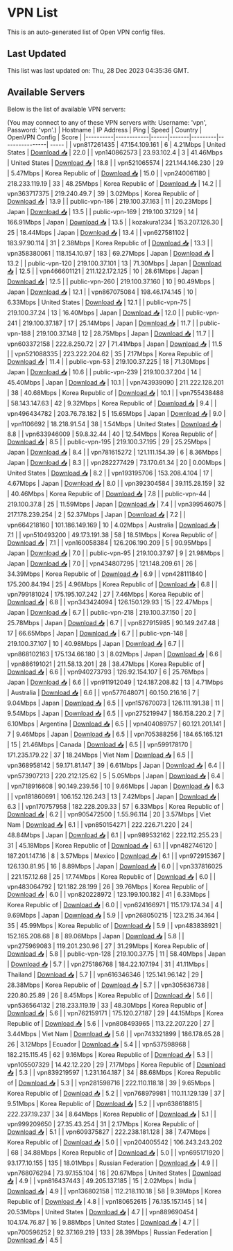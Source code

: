 # VPN List

This is an auto-generated list of Open VPN config files.

## Last Updated

This list was last updated on: Thu, 28 Dec 2023 04:35:36 GMT.

## Available Servers

Below is the list of available VPN servers:

(You may connect to any of these VPN servers with: Username: 'vpn', Password: 'vpn'.)
| Hostname | IP Address | Ping | Speed | Country | OpenVPN Config | Score |
|----------|------------|------|-------|---------|----------------| ----- |
| vpn817261435 | 47.154.109.161 | 6 | 4.21Mbps | United States | [Download 📥](./configs/server_0_US.ovpn) | 22.0 |
| vpn140862573 | 23.93.102.4 | 3 | 41.46Mbps | United States | [Download 📥](./configs/server_1_US.ovpn) | 18.8 |
| vpn521065574 | 221.144.146.230 | 29 | 5.47Mbps | Korea Republic of | [Download 📥](./configs/server_2_KR.ovpn) | 15.0 |
| vpn240061180 | 218.233.119.19 | 33 | 48.25Mbps | Korea Republic of | [Download 📥](./configs/server_3_KR.ovpn) | 14.2 |
| vpn363717375 | 219.240.49.7 | 39 | 3.02Mbps | Korea Republic of | [Download 📥](./configs/server_4_KR.ovpn) | 13.9 |
| public-vpn-186 | 219.100.37.163 | 11 | 20.23Mbps | Japan | [Download 📥](./configs/server_5_JP.ovpn) | 13.5 |
| public-vpn-169 | 219.100.37.129 | 14 | 166.91Mbps | Japan | [Download 📥](./configs/server_6_JP.ovpn) | 13.5 |
| kozakura1234 | 153.207.126.30 | 25 | 18.44Mbps | Japan | [Download 📥](./configs/server_7_JP.ovpn) | 13.4 |
| vpn627581102 | 183.97.90.114 | 31 | 2.38Mbps | Korea Republic of | [Download 📥](./configs/server_8_KR.ovpn) | 13.3 |
| vpn358380061 | 118.154.10.97 | 183 | 69.27Mbps | Japan | [Download 📥](./configs/server_9_JP.ovpn) | 13.2 |
| public-vpn-120 | 219.100.37.101 | 13 | 71.30Mbps | Japan | [Download 📥](./configs/server_10_JP.ovpn) | 12.5 |
| vpn466601121 | 211.122.172.125 | 10 | 28.61Mbps | Japan | [Download 📥](./configs/server_11_JP.ovpn) | 12.5 |
| public-vpn-260 | 219.100.37.160 | 10 | 90.49Mbps | Japan | [Download 📥](./configs/server_12_JP.ovpn) | 12.1 |
| vpn867075084 | 198.46.174.145 | 10 | 6.33Mbps | United States | [Download 📥](./configs/server_13_US.ovpn) | 12.1 |
| public-vpn-75 | 219.100.37.24 | 13 | 16.40Mbps | Japan | [Download 📥](./configs/server_14_JP.ovpn) | 12.0 |
| public-vpn-241 | 219.100.37.187 | 17 | 25.14Mbps | Japan | [Download 📥](./configs/server_15_JP.ovpn) | 11.7 |
| public-vpn-188 | 219.100.37.148 | 12 | 28.75Mbps | Japan | [Download 📥](./configs/server_16_JP.ovpn) | 11.7 |
| vpn603372158 | 222.8.250.72 | 27 | 71.41Mbps | Japan | [Download 📥](./configs/server_17_JP.ovpn) | 11.5 |
| vpn521088335 | 223.222.204.62 | 35 | 7.17Mbps | Korea Republic of | [Download 📥](./configs/server_18_KR.ovpn) | 11.4 |
| public-vpn-53 | 219.100.37.225 | 18 | 71.30Mbps | Japan | [Download 📥](./configs/server_19_JP.ovpn) | 10.6 |
| public-vpn-239 | 219.100.37.204 | 14 | 45.40Mbps | Japan | [Download 📥](./configs/server_20_JP.ovpn) | 10.1 |
| vpn743939090 | 211.222.128.201 | 38 | 40.68Mbps | Korea Republic of | [Download 📥](./configs/server_21_KR.ovpn) | 10.1 |
| vpn755438488 | 58.143.147.63 | 42 | 9.32Mbps | Korea Republic of | [Download 📥](./configs/server_22_KR.ovpn) | 9.4 |
| vpn496434782 | 203.76.78.182 | 5 | 15.65Mbps | Japan | [Download 📥](./configs/server_23_JP.ovpn) | 9.0 |
| vpn1106692 | 18.218.91.54 | 38 | 1.54Mbps | United States | [Download 📥](./configs/server_24_US.ovpn) | 8.8 |
| vpn633946009 | 59.8.32.44 | 40 | 12.54Mbps | Korea Republic of | [Download 📥](./configs/server_25_KR.ovpn) | 8.5 |
| public-vpn-195 | 219.100.37.195 | 29 | 25.25Mbps | Japan | [Download 📥](./configs/server_26_JP.ovpn) | 8.4 |
| vpn781615272 | 121.111.154.39 | 6 | 8.36Mbps | Japan | [Download 📥](./configs/server_27_JP.ovpn) | 8.3 |
| vpn282277429 | 73.170.61.34 | 20 | 0.00Mbps | United States | [Download 📥](./configs/server_28_US.ovpn) | 8.2 |
| vpn193195706 | 153.208.4.104 | 17 | 4.67Mbps | Japan | [Download 📥](./configs/server_29_JP.ovpn) | 8.0 |
| vpn392304584 | 39.115.28.159 | 32 | 40.46Mbps | Korea Republic of | [Download 📥](./configs/server_30_KR.ovpn) | 7.8 |
| public-vpn-44 | 219.100.37.8 | 25 | 11.59Mbps | Japan | [Download 📥](./configs/server_31_JP.ovpn) | 7.4 |
| vpn399546075 | 217.178.239.254 | 2 | 52.37Mbps | Japan | [Download 📥](./configs/server_32_JP.ovpn) | 7.2 |
| vpn664218160 | 101.186.149.169 | 10 | 4.02Mbps | Australia | [Download 📥](./configs/server_33_AU.ovpn) | 7.1 |
| vpn510493200 | 49.173.191.38 | 58 | 18.51Mbps | Korea Republic of | [Download 📥](./configs/server_34_KR.ovpn) | 7.1 |
| vpn160058384 | 126.206.190.209 | 5 | 90.95Mbps | Japan | [Download 📥](./configs/server_35_JP.ovpn) | 7.0 |
| public-vpn-95 | 219.100.37.97 | 9 | 21.98Mbps | Japan | [Download 📥](./configs/server_36_JP.ovpn) | 7.0 |
| vpn434807295 | 121.148.209.61 | 26 | 34.39Mbps | Korea Republic of | [Download 📥](./configs/server_37_KR.ovpn) | 6.9 |
| vpn428111840 | 175.200.84.194 | 25 | 4.96Mbps | Korea Republic of | [Download 📥](./configs/server_38_KR.ovpn) | 6.8 |
| vpn799181024 | 175.195.107.242 | 27 | 7.46Mbps | Korea Republic of | [Download 📥](./configs/server_39_KR.ovpn) | 6.8 |
| vpn343424094 | 126.150.129.93 | 15 | 22.47Mbps | Japan | [Download 📥](./configs/server_40_JP.ovpn) | 6.7 |
| public-vpn-218 | 219.100.37.150 | 20 | 25.78Mbps | Japan | [Download 📥](./configs/server_41_JP.ovpn) | 6.7 |
| vpn827915985 | 90.149.247.48 | 17 | 66.65Mbps | Japan | [Download 📥](./configs/server_42_JP.ovpn) | 6.7 |
| public-vpn-148 | 219.100.37.107 | 10 | 40.98Mbps | Japan | [Download 📥](./configs/server_43_JP.ovpn) | 6.7 |
| vpn868102163 | 175.134.66.180 | 3 | 8.02Mbps | Japan | [Download 📥](./configs/server_44_JP.ovpn) | 6.6 |
| vpn886191021 | 211.58.13.201 | 28 | 38.47Mbps | Korea Republic of | [Download 📥](./configs/server_45_KR.ovpn) | 6.6 |
| vpn940273793 | 126.92.154.107 | 6 | 25.76Mbps | Japan | [Download 📥](./configs/server_46_JP.ovpn) | 6.6 |
| vpn911912049 | 124.187.208.82 | 13 | 4.71Mbps | Australia | [Download 📥](./configs/server_47_AU.ovpn) | 6.6 |
| vpn577648071 | 60.150.216.16 | 7 | 9.04Mbps | Japan | [Download 📥](./configs/server_48_JP.ovpn) | 6.5 |
| vpn157670073 | 126.111.191.38 | 11 | 9.54Mbps | Japan | [Download 📥](./configs/server_49_JP.ovpn) | 6.5 |
| vpn275219947 | 186.158.220.2 | 7 | 6.10Mbps | Argentina | [Download 📥](./configs/server_50_AR.ovpn) | 6.5 |
| vpn404089757 | 60.121.201.141 | 7 | 9.46Mbps | Japan | [Download 📥](./configs/server_51_JP.ovpn) | 6.5 |
| vpn705388256 | 184.65.165.121 | 15 | 21.46Mbps | Canada | [Download 📥](./configs/server_52_CA.ovpn) | 6.5 |
| vpn599178170 | 171.235.179.22 | 37 | 18.24Mbps | Viet Nam | [Download 📥](./configs/server_53_VN.ovpn) | 6.5 |
| vpn368958142 | 59.171.81.147 | 39 | 6.61Mbps | Japan | [Download 📥](./configs/server_54_JP.ovpn) | 6.4 |
| vpn573907213 | 220.212.125.62 | 5 | 5.05Mbps | Japan | [Download 📥](./configs/server_55_JP.ovpn) | 6.4 |
| vpn718916608 | 90.149.239.56 | 10 | 9.66Mbps | Japan | [Download 📥](./configs/server_56_JP.ovpn) | 6.3 |
| vpn181860691 | 106.152.126.243 | 13 | 7.42Mbps | Japan | [Download 📥](./configs/server_57_JP.ovpn) | 6.3 |
| vpn170757958 | 182.228.209.33 | 57 | 6.33Mbps | Korea Republic of | [Download 📥](./configs/server_58_KR.ovpn) | 6.2 |
| vpn905472500 | 1.55.96.114 | 20 | 3.57Mbps | Viet Nam | [Download 📥](./configs/server_59_VN.ovpn) | 6.1 |
| vpn850154271 | 222.226.71.220 | 24 | 48.84Mbps | Japan | [Download 📥](./configs/server_60_JP.ovpn) | 6.1 |
| vpn989532162 | 222.112.255.23 | 31 | 45.18Mbps | Korea Republic of | [Download 📥](./configs/server_61_KR.ovpn) | 6.1 |
| vpn482746120 | 187.201.147.16 | 8 | 3.57Mbps | Mexico | [Download 📥](./configs/server_62_MX.ovpn) | 6.1 |
| vpn972915367 | 126.130.81.95 | 16 | 8.89Mbps | Japan | [Download 📥](./configs/server_63_JP.ovpn) | 6.0 |
| vpn337816025 | 221.157.12.68 | 25 | 17.74Mbps | Korea Republic of | [Download 📥](./configs/server_64_KR.ovpn) | 6.0 |
| vpn483064792 | 121.182.28.199 | 26 | 39.76Mbps | Korea Republic of | [Download 📥](./configs/server_65_KR.ovpn) | 6.0 |
| vpn820228972 | 123.199.100.182 | 41 | 6.33Mbps | Korea Republic of | [Download 📥](./configs/server_66_KR.ovpn) | 6.0 |
| vpn624166971 | 115.179.174.34 | 4 | 9.69Mbps | Japan | [Download 📥](./configs/server_67_JP.ovpn) | 5.9 |
| vpn268050215 | 123.215.34.164 | 35 | 45.99Mbps | Korea Republic of | [Download 📥](./configs/server_68_KR.ovpn) | 5.9 |
| vpn483838921 | 152.165.208.68 | 8 | 89.06Mbps | Japan | [Download 📥](./configs/server_69_JP.ovpn) | 5.8 |
| vpn275969083 | 119.201.230.96 | 27 | 31.29Mbps | Korea Republic of | [Download 📥](./configs/server_70_KR.ovpn) | 5.8 |
| public-vpn-128 | 219.100.37.75 | 11 | 58.40Mbps | Japan | [Download 📥](./configs/server_71_JP.ovpn) | 5.7 |
| vpn275186768 | 184.22.107.194 | 31 | 41.11Mbps | Thailand | [Download 📥](./configs/server_72_TH.ovpn) | 5.7 |
| vpn616346346 | 125.141.96.142 | 29 | 28.38Mbps | Korea Republic of | [Download 📥](./configs/server_73_KR.ovpn) | 5.7 |
| vpn305636738 | 220.80.25.89 | 26 | 8.45Mbps | Korea Republic of | [Download 📥](./configs/server_74_KR.ovpn) | 5.6 |
| vpn536564132 | 218.233.119.19 | 33 | 48.30Mbps | Korea Republic of | [Download 📥](./configs/server_75_KR.ovpn) | 5.6 |
| vpn762159171 | 175.120.27.187 | 29 | 44.15Mbps | Korea Republic of | [Download 📥](./configs/server_76_KR.ovpn) | 5.6 |
| vpn808493965 | 113.22.207.220 | 27 | 3.44Mbps | Viet Nam | [Download 📥](./configs/server_77_VN.ovpn) | 5.6 |
| vpn743321899 | 186.178.65.28 | 26 | 3.12Mbps | Ecuador | [Download 📥](./configs/server_78_EC.ovpn) | 5.4 |
| vpn537598968 | 182.215.115.45 | 62 | 9.16Mbps | Korea Republic of | [Download 📥](./configs/server_79_KR.ovpn) | 5.3 |
| vpn105507329 | 14.42.12.220 | 29 | 7.17Mbps | Korea Republic of | [Download 📥](./configs/server_80_KR.ovpn) | 5.3 |
| vpn839219597 | 1.231.164.187 | 34 | 88.68Mbps | Korea Republic of | [Download 📥](./configs/server_81_KR.ovpn) | 5.3 |
| vpn281598716 | 222.110.118.18 | 39 | 9.65Mbps | Korea Republic of | [Download 📥](./configs/server_82_KR.ovpn) | 5.2 |
| vpn768979981 | 110.11.129.139 | 37 | 9.51Mbps | Korea Republic of | [Download 📥](./configs/server_83_KR.ovpn) | 5.2 |
| vpn638618815 | 222.237.19.237 | 34 | 8.64Mbps | Korea Republic of | [Download 📥](./configs/server_84_KR.ovpn) | 5.1 |
| vpn999209650 | 27.35.43.254 | 31 | 2.17Mbps | Korea Republic of | [Download 📥](./configs/server_85_KR.ovpn) | 5.1 |
| vpn609375827 | 222.238.181.128 | 38 | 7.47Mbps | Korea Republic of | [Download 📥](./configs/server_86_KR.ovpn) | 5.0 |
| vpn204005542 | 106.243.243.202 | 68 | 34.88Mbps | Korea Republic of | [Download 📥](./configs/server_87_KR.ovpn) | 5.0 |
| vpn695171920 | 93.177.10.155 | 135 | 18.01Mbps | Russian Federation | [Download 📥](./configs/server_88_RU.ovpn) | 4.9 |
| vpn768076294 | 73.97.155.104 | 16 | 20.67Mbps | United States | [Download 📥](./configs/server_89_US.ovpn) | 4.9 |
| vpn816437443 | 49.205.137.185 | 15 | 2.02Mbps | India | [Download 📥](./configs/server_90_IN.ovpn) | 4.9 |
| vpn136802158 | 112.218.110.18 | 58 | 9.39Mbps | Korea Republic of | [Download 📥](./configs/server_91_KR.ovpn) | 4.8 |
| vpn180652615 | 76.135.157.145 | 14 | 20.53Mbps | United States | [Download 📥](./configs/server_92_US.ovpn) | 4.7 |
| vpn889690454 | 104.174.76.87 | 16 | 9.88Mbps | United States | [Download 📥](./configs/server_93_US.ovpn) | 4.7 |
| vpn700596252 | 92.37.169.219 | 133 | 28.39Mbps | Russian Federation | [Download 📥](./configs/server_94_RU.ovpn) | 4.5 |
